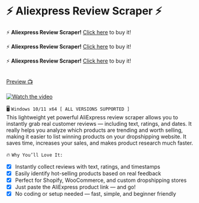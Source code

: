 # ⚡ Aliexpress Review Scraper ⚡
 
⚡ **Aliexpress Review Scraper!** [Click here](https://scraper.mysellauth.com) to buy it!
 
⚡ **Aliexpress Review Scraper!** [Click here](https://scraper.mysellauth.com) to buy it!
 
⚡ **Aliexpress Review Scraper!** [Click here](https://scraper.mysellauth.com) to buy it!
<br><br>

<a href="https://youtu.be/ZwJqXqIDs0o">Preview 📺</a>
<br><br>
[![Watch the video](https://media.discordapp.net/attachments/986659530563797023/1375123265512542238/Untitled-1.png?ex=68308ad7&is=682f3957&hm=417daad04ee036a9e6a85ecb21f7d7ed38a55801dc779eb136a523ff8e68a5d2&=&format=webp&quality=lossless&width=1376&height=958)](https://youtu.be/ZwJqXqIDs0o)

🖥️ `Windows 10/11 x64 [ ALL VERSIONS SUPPORTED ]`
<br>
This lightweight yet powerful AliExpress review scraper allows you to instantly grab real customer reviews — including text, ratings, and dates.
It really helps you analyze which products are trending and worth selling, making it easier to list winning products on your dropshipping website. It saves time, increases your sales, and makes product research much faster.
 
🔥 `Why You’ll Love It:`
<br>
- [x] Instantly collect reviews with text, ratings, and timestamps
- [x] Easily identify hot-selling products based on real feedback
- [x] Perfect for Shopify, WooCommerce, and custom dropshipping stores
- [x] Just paste the AliExpress product link — and go!
- [x] No coding or setup needed — fast, simple, and beginner friendly
<br />
 
